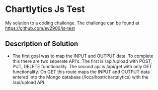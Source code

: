 # Chartlytics Js Test

My solution to a coding challenge. The challenge  can be found at https://github.com/ev2900/js-test 

## Description of Solution

- The first goal was to map the INPUT and OUTPUT data. To complete this there are two seperate API's. The first is /api/upload with POST, PUT, DELETE functionality. The second api is /api/get with only GET functionality. On GET this route maps the INPUT and OUTPUT data entered into the Mongo database (/localhost/chartalytics) with the /api/upload API. 

